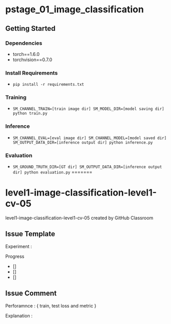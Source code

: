 # pstage_01_image_classification

## Getting Started    
### Dependencies
- torch==1.6.0
- torchvision==0.7.0                                                              

### Install Requirements
- `pip install -r requirements.txt`

### Training
- `SM_CHANNEL_TRAIN=[train image dir] SM_MODEL_DIR=[model saving dir] python train.py`

### Inference
- `SM_CHANNEL_EVAL=[eval image dir] SM_CHANNEL_MODEL=[model saved dir] SM_OUTPUT_DATA_DIR=[inference output dir] python inference.py`

### Evaluation
- `SM_GROUND_TRUTH_DIR=[GT dir] SM_OUTPUT_DATA_DIR=[inference output dir] python evaluation.py`
=======
# level1-image-classification-level1-cv-05
level1-image-classification-level1-cv-05 created by GitHub Classroom



## Issue Template

Experiment  : 

Progress
- []
- []
- []

## Issue Comment

Perforamnce : { train, test loss and metric }

Explanation :

